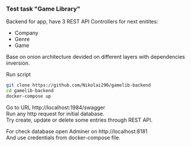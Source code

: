 ### Test task "Game Library"

Backend for app, have 3 REST API Controllers for next enitites:

- Company
- Genre
- Game

Base on onion architecture devided on different layers with dependencies inversion.

Run script

```Bash
git clone https://github.com/Nikolai290/gamelib-backend
cd gamelib-backend
docker-compose up
```

Go to URL http://localhost:1984/swagger\
Run any http request for initial database. \
Try create, update or delete some entries through REST API.

For check database open Adminer on http://localhost:8181\
And use credentials from docker-compose file.
